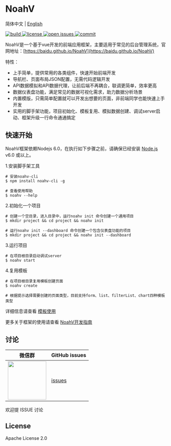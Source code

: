 # NoahV 

简体中文 | [English](./README_EN.md)

<a href="https://travis-ci.org/baidu/NoahV">
	<img src="https://img.shields.io/travis/baidu/NoahV/master.svg?style=flat-square"  alt="build">
</a>

<a href="https://github.com/baidu/NoahV/blob/master/LICENSE">
	<img src="https://img.shields.io/github/license/baidu/NoahV.svg?style=popout-square" alt="license">
</a>

<a href="https://github.com/baidu/NoahV/issues">
	<img src="https://img.shields.io/github/issues/baidu/NoahV.svg?style=flat-square" alt="open issues">
</a>

<a href="https://github.com/baidu/NoahV/commits/master">
	<img src="https://img.shields.io/github/commit-activity/w/baidu/NoahV.svg?style=flat-square" alt="commit">
</a>

NoahV是一个基于vue开发的前端应用框架，主要适用于常见的后台管理系统，官网地址：[https://baidu.github.io/NoahV](https://baidu.github.io/NoahV)

特性：

* 上手简单，提供常用的各类组件，快速开始前端开发
* 导航栏、页面布局JSON配置，无需代码逻辑开发
* API数据模拟和API数据代理，让前后端不再耦合，联调更简单，效率更高 
* 数据仪表盘功能，满足常见的数据可视化需求，助力数据分析场景
* 内置模版，只需简单配置就可以开发出想要的页面，非前端同学也能快速上手开发
* 实用的脚手架功能，项目初始化、模板复用、模拟数据创建、调试server启动、框架升级一行命令通通搞定

## 快速开始

NoahV框架依赖Nodejs 6.0，在执行如下步骤之前，请确保已经安装 <a href="https://nodejs.org/en/">Node.js</a> v6.0 或以上。

1.安装脚手架工具

```shell
# 安装noahv-cli
$ npm install noahv-cli -g

# 查看使用帮助
$ noahv --help
```

2.初始化一个项目

```shell
# 创建一个空目录，进入目录中，运行noahv init 命令创建一个通用项目
$ mkdir project && cd project && noahv init

# 运行noahv init --dashboard 命令创建一个包含仪表盘功能的项目
$ mkdir project && cd project && noahv init --dashboard
```

3.运行项目

```shell
# 在项目根目录启动调试server
$ noahv start 
```

4.复用模板

```shell
# 在项目根目录复用模板创建页面
$ noahv create 

# 根据提示选择需要创建的页面类型，目前支持form、list、filterList、chart四种模板类型
```

详细信息请查看 [模板使用](https://baidu.github.io/NoahV/#/guide/tpl)

更多关于框架的使用请查看 [NoahV开发指南](https://baidu.github.io/NoahV/#/guide/about)


## 讨论

| 微信群 |    GitHub issues                                               |
| ---------- | ------------------------------------------------------------ |
| <img src="https://noahv.cdn.bcebos.com/github%2Ff414efb2572218cd6756ca483.jpg" width="120px"> | [issues](https://github.com/baidu/NoahV/issues) |


欢迎提 ISSUE 讨论

## License

Apache License 2.0

